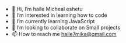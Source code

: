- 👋 Hi, I’m haile Micheal eshetu
- 👀 I’m interested in learning how to code
- 🌱 I’m currently learning JavaScript
- 💞️ I’m looking to collaborate on Small projects
- 📫 How to reach me haile7mika@gmail.com

<!---
Mika7haile/Mika7haile is a ✨ special ✨ repository because its `README.md` (this file) appears on your GitHub profile.
You can click the Preview link to take a look at your changes.
--->
